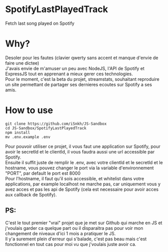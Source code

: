 # SpotifyLastPlayedTrack
Fetch last song played on Spotify

# Why? 
Desoler pour les fautes (clavier qwerty sans accent et manque d'envie de faire une dictee) <br>
J'avais envie de m'amuser un peu avec NodeJS, l'API de Spotify et ExpressJS tout en apprenant a mieux gerer ces technologies. <br>
Pour le moment, c'est la beta du projet, streamstats, souhaitant reproduire un site permettant de partager ses dernieres ecoutes sur Spotify a ses amis.

# How to use
```shell
git clone https://github.com/iSnkh/JS-Sandbox
cd JS-Sandbox/SpotifyLastPlayedTrack
npm install
mv .env.example .env
```
Pour pouvoir utiliser ce projet, il vous faut une application sur Spotify, pour avoir le secretId et le clientId, il vous faudra aussi une url accessible par Spotify. <br>
Ensuite il suffit juste de remplir le .env, avec votre clientId et le secretId et le hostname, vous pouvez changer le port via la variable d'environnement "PORT", par default le port est 8000 <br>
Pour l'hostname, il faut qu'il sois accessible, et whitelist dans votre applications, par example localhost ne marche pas, car uniquement vous y avez acces et pas les api de Spotify (cela est necessaire pour avoir acces aux callback de Spotify).<br>

## PS: 
C'est le tout premier "vrai" projet que je met sur Github qui marche en JS et j'voulais garder ca quelque part ou il disparaitra pas pour voir mon changement de niveaux d'ici 1 mois a pratiquer le JS. <br>
Il y'a surement plein d'erreur qui s'balade, c'est pas beau mais c'est fonctionnel en tout cas pour moi vu que j'voulais juste avoir ca.